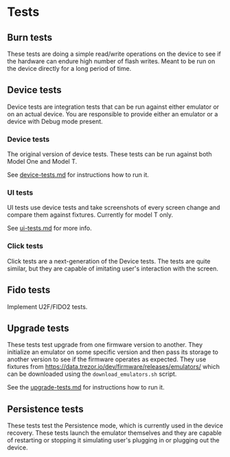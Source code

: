 # Tests

## Burn tests

These tests are doing a simple read/write operations on the device to see if the hardware can endure high number of flash writes. Meant to be run on the device directly for a long period of time.

## Device tests

Device tests are integration tests that can be run against either emulator or on an actual device.
You are responsible to provide either an emulator or a device with Debug mode present.

### Device tests

The original version of device tests. These tests can be run against both Model One and Model T.

See [device-tests.md](device-tests.md) for instructions how to run it.

### UI tests

UI tests use device tests and take screenshots of every screen change and compare  them against fixtures. Currently for model T only.

See [ui-tests.md](ui-tests.md) for more info.

### Click tests

Click tests are a next-generation of the Device tests. The tests are quite similar, but they are capable of imitating user's interaction with the screen.

## Fido tests

Implement U2F/FIDO2 tests.

## Upgrade tests

These tests test upgrade from one firmware version to another. They initialize an emulator on some specific version and then pass its storage to another version to see if the firmware operates as expected. They use fixtures from https://data.trezor.io/dev/firmware/releases/emulators/ which can be downloaded using the `download_emulators.sh` script.

See the [upgrade-tests.md](upgrade-tests.md) for instructions how to run it.

## Persistence tests

These tests test the Persistence mode, which is currently used in the device recovery. These tests launch the emulator themselves and they are capable of restarting or stopping it simulating user's plugging in or plugging out the device.
